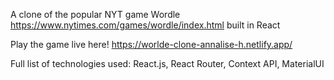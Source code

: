 A clone of the popular NYT game Wordle https://www.nytimes.com/games/wordle/index.html built in React

Play the game live here! https://worlde-clone-annalise-h.netlify.app/

Full list of technologies used: React.js, React Router, Context API, MaterialUI 
